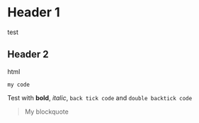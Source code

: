 # Header 1

test

## Header 2

<div>html</div>

```lang
my code
```

Test with **bold**, _italic_, `back tick code` and ``double backtick code``

> My blockquote
